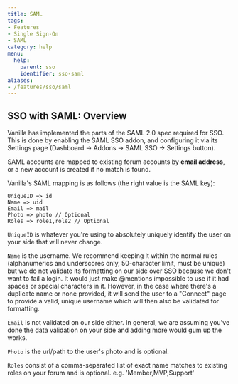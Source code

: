 ```yaml
---
title: SAML
tags:
- Features
- Single Sign-On
- SAML
category: help
menu:
  help:
    parent: sso
    identifier: sso-saml
aliases:
- /features/sso/saml
---
```


## SSO with SAML: Overview

Vanilla has implemented the parts of the SAML 2.0 spec required for SSO. This is done by enabling the SAML SSO addon,
and configuring it via its Settings page (Dashboard -> Addons -> SAML SSO -> Settings button).

SAML accounts are mapped to existing forum accounts by **email address**, or a new account is created if no match is found.

Vanilla's SAML mapping is as follows (the right value is the SAML key):

```
UniqueID => id
Name => uid
Email => mail
Photo => photo // Optional
Roles => role1,role2 // Optional
```

`UniqueID` is whatever you're using to absolutely uniquely identify the user on your side that will never change.

`Name` is the username. We recommend keeping it within the normal rules (alphanumerics and underscores only, 50-character limit, must be unique) but we do not validate its formatting on our side over SSO because we don't want to fail a login. It would just make @mentions impossible to use if it had spaces or special characters in it. However, in the case where there's a duplicate name or none provided, it will send the user to a "Connect" page to provide a valid, unique username which will then also be validated for formatting.

`Email` is not validated on our side either. In general, we are assuming you've done the data validation on your side and adding more would gum up the works.

`Photo` is the url/path to the user's photo and is optional.

`Roles` consist of a comma-separated list of exact name matches to existing roles on your forum and is optional. e.g. 'Member,MVP,Support'
